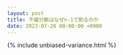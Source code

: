 ```yaml
---
layout: post
title: 不偏分散はなぜn-1で割るのか
date: 2023-07-28 00:00:00 +0900
---
```


{% include unbiased-variance.html %}
